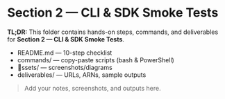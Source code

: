 ﻿# Section 2 — CLI & SDK Smoke Tests

**TL;DR:** This folder contains hands-on steps, commands, and deliverables for **Section 2 — CLI & SDK Smoke Tests**.

- README.md — 10-step checklist
- commands/ — copy-paste scripts (bash & PowerShell)
- ssets/ — screenshots/diagrams
- deliverables/ — URLs, ARNs, sample outputs

> Add your notes, screenshots, and outputs here.
